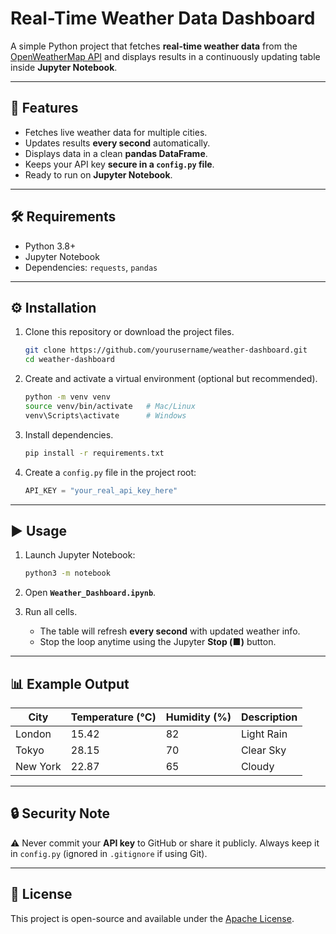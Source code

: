 # Real-Time Weather Data Dashboard

A simple Python project that fetches **real-time weather data** from the [OpenWeatherMap API](https://openweathermap.org/api) and displays results in a continuously updating table inside **Jupyter Notebook**.

---

## 📌 Features
- Fetches live weather data for multiple cities.
- Updates results **every second** automatically.
- Displays data in a clean **pandas DataFrame**.
- Keeps your API key **secure in a `config.py` file**.
- Ready to run on **Jupyter Notebook**.

---

## 🛠 Requirements
- Python 3.8+
- Jupyter Notebook
- Dependencies: `requests`, `pandas`

---

## ⚙️ Installation

1. Clone this repository or download the project files.
   ```bash
   git clone https://github.com/yourusername/weather-dashboard.git
   cd weather-dashboard
   ```

2. Create and activate a virtual environment (optional but recommended).
   ```bash
   python -m venv venv
   source venv/bin/activate   # Mac/Linux
   venv\Scripts\activate      # Windows
   ```

3. Install dependencies.
   ```bash
   pip install -r requirements.txt
   ```

4. Create a `config.py` file in the project root:
   ```python
   API_KEY = "your_real_api_key_here"
   ```

---

## ▶️ Usage

1. Launch Jupyter Notebook:
   ```bash
   python3 -m notebook
   ```

2. Open **`Weather_Dashboard.ipynb`**.

3. Run all cells.  
   - The table will refresh **every second** with updated weather info.
   - Stop the loop anytime using the Jupyter **Stop (■)** button.

---

## 📊 Example Output
| City      | Temperature (°C) | Humidity (%) | Description |
|-----------|------------------|--------------|-------------|
| London    | 15.42            | 82           | Light Rain  |
| Tokyo     | 28.15            | 70           | Clear Sky   |
| New York  | 22.87            | 65           | Cloudy      |

---

## 🔒 Security Note
⚠️ Never commit your **API key** to GitHub or share it publicly. Always keep it in `config.py` (ignored in `.gitignore` if using Git).

---

## 📜 License
This project is open-source and available under the [Apache License](LICENSE).
